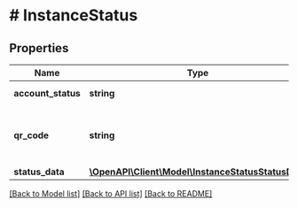 # # InstanceStatus

## Properties

Name | Type | Description | Notes
------------ | ------------- | ------------- | -------------
**account_status** | **string** | Instance Status | [optional]
**qr_code** | **string** | Base64-encoded contents of the QR code | [optional]
**status_data** | [**\OpenAPI\Client\Model\InstanceStatusStatusData**](InstanceStatusStatusData.md) |  | [optional]

[[Back to Model list]](../../README.md#models) [[Back to API list]](../../README.md#endpoints) [[Back to README]](../../README.md)
